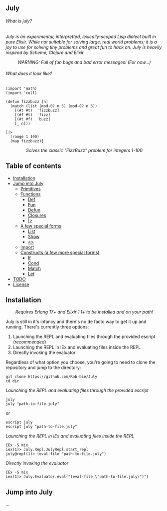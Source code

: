 ## July

###### What is july?

*July is an experimental, interpretted, lexically-scoped Lisp dialect built in pure Elixir. While not suitable for solving large, real world problems; it is a joy to use for solving tiny problems and great fun to hack on. July is heavily inspired by Scheme, Clojure and Elixir.*

<p align="center"><i>WARNING: Full of fun bugs and bad error messages! (For now...)</i></p>

###### What does it look like?
```
(import 'math)
(import 'coll)

(defun fizzbuzz [n]
  (match (list (mod-0? n 5) (mod-0? n 3))
    [(#t #t)  'fizzbuzz]
    [(#f #t)  'fizz]
    [(#t #f)  'buzz]
    [_ n]))

[|>
  (range 1 100)
  (map fizzbuzz)]
```
<p align="center"><i>Solves the classic "FizzBuzz" problem for integers 1-100</i></p>

## Table of contents


- [Installation](#installation)
- [Jump into July](#a-peek-at-july)
	- [Primitives](#primitives)
	- [Functions](#functions)
		- [Def](#def)
		- [Fun](#fun)
		- [Defun](#defun)
		- [Closures](#closures)
		- [|>](#composing)
	- [A few special forms](#special)
		- [List](#list)
		- [Show](#show)
		-  [<>](#concat)
	- [Import](#import)
	- [Constructs (a few more special forms)](#constructs)
		- [If](#if)
		- [Cond](#cond)
		- [Match](#match)
		- [Let](#let)
- [TODO](#todo)
- [License](#license)

## Installation

<p align="center"><i>Requires Erlang 17+ and Elixir 1.1+ to be installed and on your path!</i></p>

July is still in it's infancy and there's no de facto way to get it up and running. There's currently three options:

1. Launching the REPL and evaluating files through the provided escript (*recommended*)
2. Launching the REPL in IEx and evaluating files inside the REPL
3. Directly invoking the evaluator

Regardless of what option you choose, you're going to need to clone the repository and jump to the directory:

```
git clone https://github.com/Rob-bie/July
cd dir
```

*Launching the REPL and evaluating files through the provided escript*

```
july
july "path-to-file.july"
```

or

```
escript july
escript july "path-to-file.july"
```

*Launching the REPL in IEx and evaluating files inside the REPL*

```
IEx -S mix
iex(1)> July.Repl.JulyRepl.start_repl
july@repl(1)> (eval-file "path-to-file.july")
```

*Directly invoking the evaluator*

```
IEx -S mix
iex(1)> July.Evaluator.eval("(eval-file \"path-to-file.july\")")
```

## Jump into July
...
